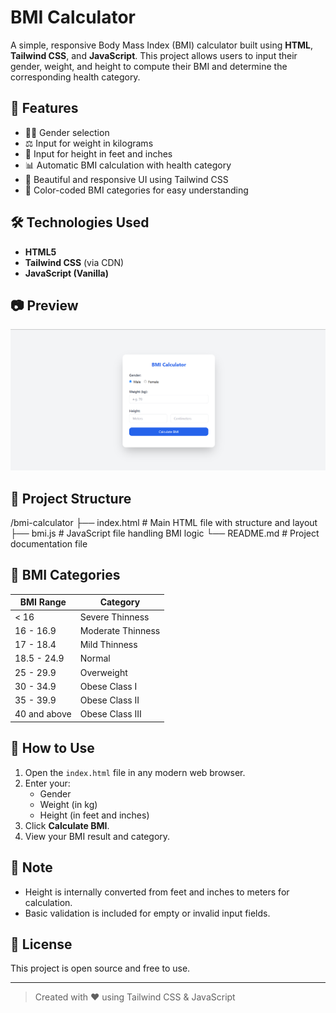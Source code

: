 # BMI Calculator

A simple, responsive Body Mass Index (BMI) calculator built using **HTML**, **Tailwind CSS**, and **JavaScript**. This project allows users to input their gender, weight, and height to compute their BMI and determine the corresponding health category.

## 🚀 Features

- 🧑‍⚕️ Gender selection
- ⚖️ Input for weight in kilograms
- 📏 Input for height in feet and inches
- 📊 Automatic BMI calculation with health category
- 🎨 Beautiful and responsive UI using Tailwind CSS
- 🌈 Color-coded BMI categories for easy understanding

## 🛠️ Technologies Used

- **HTML5**
- **Tailwind CSS** (via CDN)
- **JavaScript (Vanilla)**

## 📷 Preview

![BMI calculator](BMIcalculator.png)

## 📂 Project Structure
/bmi-calculator
├── index.html # Main HTML file with structure and layout
├── bmi.js # JavaScript file handling BMI logic
└── README.md # Project documentation file


## 📐 BMI Categories

| BMI Range          | Category           |
|--------------------|--------------------|
| < 16               | Severe Thinness    |
| 16 - 16.9          | Moderate Thinness  |
| 17 - 18.4          | Mild Thinness      |
| 18.5 - 24.9        | Normal             |
| 25 - 29.9          | Overweight         |
| 30 - 34.9          | Obese Class I      |
| 35 - 39.9          | Obese Class II     |
| 40 and above       | Obese Class III    |

## 🎯 How to Use

1. Open the `index.html` file in any modern web browser.
2. Enter your:
   - Gender
   - Weight (in kg)
   - Height (in feet and inches)
3. Click **Calculate BMI**.
4. View your BMI result and category.

## 📌 Note

- Height is internally converted from feet and inches to meters for calculation.
- Basic validation is included for empty or invalid input fields.

## 🧾 License

This project is open source and free to use.

---

> Created with ❤️ using Tailwind CSS & JavaScript
